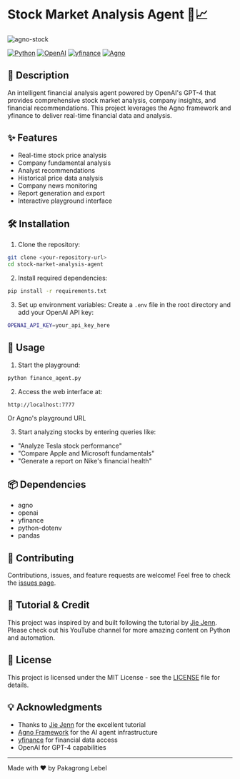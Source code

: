 # Stock Market Analysis Agent 🤖📈

![agno-stock](./agno-stock-advisory.gif)

[![Python](https://img.shields.io/badge/Python-3.9%2B-blue?style=for-the-badge&logo=python)](https://www.python.org/)
[![OpenAI](https://img.shields.io/badge/OpenAI-GPT--4-green?style=for-the-badge&logo=openai)](https://openai.com/)
[![yfinance](https://img.shields.io/badge/yfinance-Latest-yellow?style=for-the-badge)](https://pypi.org/project/yfinance/)
[![Agno](https://img.shields.io/badge/Agno-Framework-red?style=for-the-badge)](https://github.com/agno-ai/agno)

## 📝 Description

An intelligent financial analysis agent powered by OpenAI's GPT-4 that provides comprehensive stock market analysis, company insights, and financial recommendations. This project leverages the Agno framework and yfinance to deliver real-time financial data and analysis.

## ✨ Features

- Real-time stock price analysis
- Company fundamental analysis
- Analyst recommendations
- Historical price data analysis
- Company news monitoring
- Report generation and export
- Interactive playground interface

## 🛠️ Installation

1. Clone the repository:
```bash
git clone <your-repository-url>
cd stock-market-analysis-agent
```

2. Install required dependencies:
```bash
pip install -r requirements.txt
```

3. Set up environment variables:
Create a `.env` file in the root directory and add your OpenAI API key:
```bash
OPENAI_API_KEY=your_api_key_here
```

## 🚀 Usage

1. Start the playground:
```bash
python finance_agent.py
```

2. Access the web interface at:

```bash
http://localhost:7777
```
Or Agno's playground URL

3. Start analyzing stocks by entering queries like:
- "Analyze Tesla stock performance"
- "Compare Apple and Microsoft fundamentals"
- "Generate a report on Nike's financial health"

## 📦 Dependencies

- agno
- openai
- yfinance
- python-dotenv
- pandas

## 🤝 Contributing

Contributions, issues, and feature requests are welcome! Feel free to check the [issues page](your-issues-url).

## 🎥 Tutorial & Credit

This project was inspired by and built following the tutorial by [Jie Jenn](https://www.youtube.com/watch?v=_i-yMf_cSHw). Please check out his YouTube channel for more amazing content on Python and automation.

## 📄 License

This project is licensed under the MIT License - see the [LICENSE](LICENSE) file for details.

## 💡 Acknowledgments

- Thanks to [Jie Jenn](https://www.youtube.com/watch?v=_i-yMf_cSHw) for the excellent tutorial
- [Agno Framework](https://github.com/agno-ai/agno) for the AI agent infrastructure
- [yfinance](https://pypi.org/project/yfinance/) for financial data access
- OpenAI for GPT-4 capabilities

---
Made with ❤️ by Pakagrong Lebel

